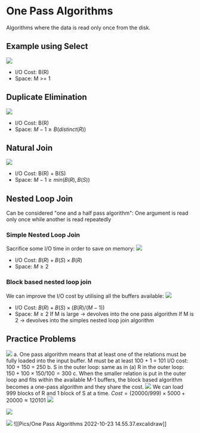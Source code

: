 # One Pass Algorithms
Algorithms where the data is read only once from the disk.
## Example using Select
![](https://i.imgur.com/WgOKFsA.png)
- I/O Cost: B(R)
- Space: M >= 1
## Duplicate Elimination
![](https://i.imgur.com/BwMqbS2.png)
- I/O Cost: B(R)
- Space: $M-1 \ge B(distinct(R))$
## Natural Join
![](https://i.imgur.com/excURMh.png)
- I/O Cost: B(R) + B(S)
- Space: $M-1 \ge min(B(R),B(S))$
## Nested Loop Join
Can be considered "one and a half pass algorithm": One argument is read only once while another is read repeatedly
### Simple Nested Loop Join
Sacrifice some I/O time in order to save on memory:
![](https://i.imgur.com/Rt4LHH6.png)
- I/O Cost: $B(R) + B(S)\times B(R)$
- Space: $M \ge2$
### Block based nested loop join
We can improve the I/O cost by utilising all the buffers available:
![](https://i.imgur.com/UZwOtmQ.png)
- I/O Cost: $B(R) + B(S)\times (B(R)/(M-1))$
- Space: $M \ge2$
If M is large -> devolves into the one pass algorithm
If M is 2 -> devolves into the simples nested loop join algorithm
## Practice Problems
![](https://i.imgur.com/cMgeDuA.png)
a. One pass algorithm means that at least one of the relations must be fully loaded into the input buffer. M must be at least 100 + 1 = 101
I/O cost: 100 + 150 = 250
b. 
S in the outer loop: same as in (a)
R in the outer loop: $150+100\times150/100=300$
c. 
When the smaller relation is put in the outer loop and fits within the available M-1 buffers, the block based algorithm becomes a one-pass algorithm and they share the cost.
![](https://i.imgur.com/OxR8CyD.png)
We can load 999 blocks of R and 1 block of S at a time.
$Cost = (20000/999)\times5000+20000\approx120101$
![](https://i.imgur.com/9bIMrwI.png)

![](https://i.imgur.com/AiLTw99.png)

![](https://i.imgur.com/iXWNoK9.png)
![[Pics/One Pass Algorithms 2022-10-23 14.55.37.excalidraw]]